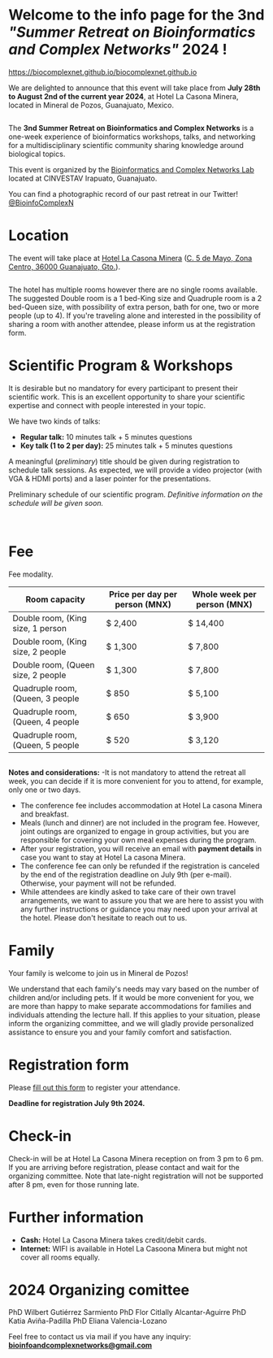 # Welcome to the info page for the 3nd *"Summer Retreat on Bioinformatics and Complex Networks"* 2024 !
https://biocomplexnet.github.io/biocomplexnet.github.io

We are delighted to announce that this event will take place from **July 28th to August 2nd of the current year 2024**, at Hotel La Casona Minera, located in Mineral de Pozos, Guanajuato, Mexico.

<img src="Imgs/1_3rd Summer Camp" class="img-responsive" alt="">

The **3nd Summer Retreat on Bioinformatics and Complex Networks** is a one-week experience of bioinformatics workshops, talks, and networking for a multidisciplinary scientific community sharing knowledge around biological topics.

This event is organized by the [Bioinformatics and Complex Networks Lab](https://portal.cinvestav.mx/ira/investigacion/directorio-de-investigacion/dra-maribel-hern225ndez-rosales) located at CINVESTAV Irapuato, Guanajuato. 

You can find a photographic record of our past retreat in our Twitter! [@BioinfoComplexN](https://twitter.com/BioinfoComplexN)

# Location

The event will take place at [Hotel La Casona Minera](https://lacasonahotel.com/) ([C. 5 de Mayo, Zona Centro, 36000 Guanajuato, Gto.](https://maps.app.goo.gl/oMv2D1HGpW67FeMDA)).

<img src="Imgs/2_3rd Summer Camp" class="img-responsive" alt="">

The hotel has multiple rooms however there are no single rooms available. The suggested Double room is a 1 bed-King size and  Quadruple room is a 2 bed-Queen size, with possibility of extra person, bath for one, two or more people (up to 4). If you're traveling alone and interested in the possibility of sharing a room with another attendee, please inform us at the registration form.

# Scientific Program & Workshops

It is desirable but no mandatory for every participant to present their scientific work. This is an excellent opportunity to share your scientific expertise and connect with people interested in your topic.

We have two kinds of talks: 

- **Regular talk:** 10 minutes talk + 5 minutes questions
- **Key talk (1 to 2 per day):** 25 minutes talk + 5 minutes questions 

A meaningful (*preliminary*) title should be given during registration to schedule talk sessions. As expected, we will provide a video projector (with VGA & HDMI ports) and a laser pointer for the presentations. 

Preliminary schedule of our scientific program. *Definitive information on the schedule will be given soon.*

<img src="Imgs/schedule.png" class="img-responsive" alt="">

<img src="Imgs/talks.png" class="img-responsive" alt=""> 

# Fee
Fee modality.

| Room capacity                        | Price per day per person (MNX) | Whole week per person (MNX) |
| ----------------------               | -------------------------------| --------------------------- |
| Double room, (King size, 1 person                | $ 2,400                         | $ 14,400                    |
| Double room, (King size, 2 people                | $ 1,300                         | $ 7,800                     |
| Double room, (Queen size, 2 people                | $ 1,300                         | $ 7,800                     |
| Quadruple room, (Queen, 3 people             | $ 850                         | $ 5,100                     |
| Quadruple room, (Queen, 4 people             | $ 650                           | $ 3,900                     |
| Quadruple room, (Queen, 5 people             | $ 520                           | $ 3,120                     |


<img src="Imgs/3_3rd Summer Camp" class="img-responsive" alt="">

**Notes and considerations:** 
-It is not mandatory to attend the retreat all week, you can decide if it is more convenient for you to attend, for example, only one or two days.
- The conference fee includes accommodation at Hotel La casona Minera and breakfast. 
- Meals (lunch and dinner) are not included in the program fee. However, joint outings are organized to engage in group activities, but you are responsible for covering your own meal expenses during the program.
- After your registration, you will receive an email with **payment details** in case you want to stay at Hotel La casona Minera. 
- The conference fee can only be refunded if the registration is canceled by the end of the registration deadline on July 9th (per e-mail). Otherwise, your payment will not be refunded.
- While attendees are kindly asked to take care of their own travel arrangements, we want to assure you that we are here to assist you with any further instructions or guidance you may need upon your arrival at the hotel. Please don't hesitate to reach out to us.

# Family

Your family is welcome to join us in Mineral de Pozos! 

We understand that each family's needs may vary based on the number of children and/or including pets. If it would be more convenient for you, we are more than happy to make separate accommodations for families and individuals attending the lecture hall. If this applies to your situation, please inform the organizing committee, and we will gladly provide personalized assistance to ensure you and your family comfort and satisfaction.

# Registration form

Please [fill out this form](https://docs.google.com/forms/d/1nxQhFYKsHHbI6D79y58BdpDmJk9jXzfjUHP9NIx5BBU/edit?ts=6478dd40) to register your attendance. 

**Deadline for registration July 9th 2024.**

# Check-in

Check-in will be at Hotel La Casona Minera reception on from 3 pm to 6 pm. If you are arriving before registration, please contact and wait for the organizing committee. Note that late-night registration will not be supported after 8 pm, even for those running late. 

# Further information

- **Cash:**  Hotel La Casona Minera takes credit/debit cards. 
- **Internet:** WIFI is available in Hotel La Casoona Minera but might not cover all rooms equally.

# 2024 Organizing comittee

PhD Wilbert Gutiérrez Sarmiento
PhD Flor Citlally Alcantar-Aguirre
PhD Katia Aviña-Padilla
PhD Eliana Valencia-Lozano 

Feel free to contact us via mail if you have any inquiry: **bioinfoandcomplexnetworks@gmail.com**

<img src="Imgs/4_3rd Summer Camp" class="img-responsive" alt="">
